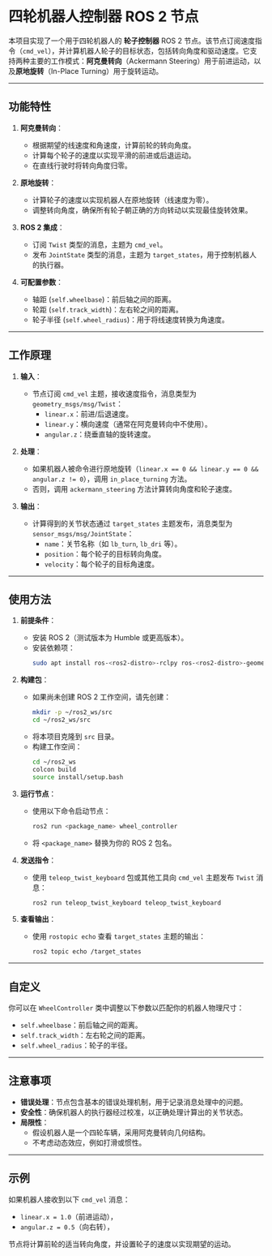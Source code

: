 
# 四轮机器人控制器 ROS 2 节点

本项目实现了一个用于四轮机器人的 **轮子控制器** ROS 2 节点。该节点订阅速度指令（`cmd_vel`），并计算机器人轮子的目标状态，包括转向角度和驱动速度。它支持两种主要的工作模式：**阿克曼转向**（Ackermann Steering）用于前进运动，以及**原地旋转**（In-Place Turning）用于旋转运动。

---

## 功能特性

1. **阿克曼转向**：
   - 根据期望的线速度和角速度，计算前轮的转向角度。
   - 计算每个轮子的速度以实现平滑的前进或后退运动。
   - 在直线行驶时将转向角度归零。

2. **原地旋转**：
   - 计算轮子的速度以实现机器人在原地旋转（线速度为零）。
   - 调整转向角度，确保所有轮子朝正确的方向转动以实现最佳旋转效果。

3. **ROS 2 集成**：
   - 订阅 `Twist` 类型的消息，主题为 `cmd_vel`。
   - 发布 `JointState` 类型的消息，主题为 `target_states`，用于控制机器人的执行器。

4. **可配置参数**：
   - 轴距 (`self.wheelbase`)：前后轴之间的距离。
   - 轮距 (`self.track_width`)：左右轮之间的距离。
   - 轮子半径 (`self.wheel_radius`)：用于将线速度转换为角速度。

---

## 工作原理

1. **输入**：
   - 节点订阅 `cmd_vel` 主题，接收速度指令，消息类型为 `geometry_msgs/msg/Twist`：
     - `linear.x`：前进/后退速度。
     - `linear.y`：横向速度（通常在阿克曼转向中不使用）。
     - `angular.z`：绕垂直轴的旋转速度。

2. **处理**：
   - 如果机器人被命令进行原地旋转（`linear.x == 0 && linear.y == 0 && angular.z != 0`），调用 `in_place_turning` 方法。
   - 否则，调用 `ackermann_steering` 方法计算转向角度和轮子速度。

3. **输出**：
   - 计算得到的关节状态通过 `target_states` 主题发布，消息类型为 `sensor_msgs/msg/JointState`：
     - `name`：关节名称（如 `lb_turn`, `lb_dri` 等）。
     - `position`：每个轮子的目标转向角度。
     - `velocity`：每个轮子的目标角速度。

---

## 使用方法

1. **前提条件**：
   - 安装 ROS 2（测试版本为 Humble 或更高版本）。
   - 安装依赖项：
     ```bash
     sudo apt install ros-<ros2-distro>-rclpy ros-<ros2-distro>-geometry-msgs ros-<ros2-distro>-sensor-msgs
     ```

2. **构建包**：
   - 如果尚未创建 ROS 2 工作空间，请先创建：
     ```bash
     mkdir -p ~/ros2_ws/src
     cd ~/ros2_ws/src
     ```
   - 将本项目克隆到 `src` 目录。
   - 构建工作空间：
     ```bash
     cd ~/ros2_ws
     colcon build
     source install/setup.bash
     ```

3. **运行节点**：
   - 使用以下命令启动节点：
     ```bash
     ros2 run <package_name> wheel_controller
     ```
   - 将 `<package_name>` 替换为你的 ROS 2 包名。

4. **发送指令**：
   - 使用 `teleop_twist_keyboard` 包或其他工具向 `cmd_vel` 主题发布 `Twist` 消息：
     ```bash
     ros2 run teleop_twist_keyboard teleop_twist_keyboard
     ```

5. **查看输出**：
   - 使用 `rostopic echo` 查看 `target_states` 主题的输出：
     ```bash
     ros2 topic echo /target_states
     ```

---

## 自定义

你可以在 `WheelController` 类中调整以下参数以匹配你的机器人物理尺寸：
- `self.wheelbase`：前后轴之间的距离。
- `self.track_width`：左右轮之间的距离。
- `self.wheel_radius`：轮子的半径。

---

## 注意事项

- **错误处理**：节点包含基本的错误处理机制，用于记录消息处理中的问题。
- **安全性**：确保机器人的执行器经过校准，以正确处理计算出的关节状态。
- **局限性**：
  - 假设机器人是一个四轮车辆，采用阿克曼转向几何结构。
  - 不考虑动态效应，例如打滑或惯性。

---

## 示例

如果机器人接收到以下 `cmd_vel` 消息：
- `linear.x = 1.0`（前进运动），
- `angular.z = 0.5`（向右转），

节点将计算前轮的适当转向角度，并设置轮子的速度以实现期望的运动。

